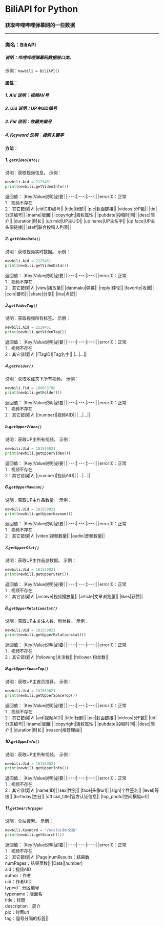 # BiliAPI for Python
### 获取哔哩哔哩弹幕网的一些数据

---

### 类名：__BiliAPI__
##### 说明：哔哩哔哩弹幕网数据接口类。
示例：`newbili = BiliAPI()`
#### 属性：
##### 1. Aid 说明：视频AV号
##### 2. Uid 说明：UP主UID编号
##### 3. Fid 说明：收藏夹编号
##### 4. Keyword 说明：搜索关键字
#### 方法：
##### 1. __`getVideoInfo()`__
说明：获取视频信息。
示例：
```python
newbili.Aid = 2129461
print(newbili.getVideoInfo())
```
返回值：
|Key|Value说明|必要|
|:---:|:---:|:---:|
|error|0：正常<br />1：视频不存在<br />2：其它错误|√|
|cid|CID编号||
|title|标题||
|pic|封面链接||
|videos|分P数||
|tid|分区编号||
|tname|版面||
|copyright|版权属性||
|pubdate|投稿时间||
|desc|简介||
|duration|时长||
|up mid|UP主UID||
|up name|UP主名字||
|up face|UP主头像链接||
|staff|联合投稿人列表||

##### 2. __`getVideoData()`__
说明：获取视频实时数据。
示例：
```python
newbili.Aid = 2129461
print(newbili.getVideoData())
```
返回值：
|Key|Value说明|必要|
|:---:|:---:|:---:|
|error|0：正常<br />1：视频不存在<br />2：其它错误|√|
|view|播放量||
|danmaku|弹幕||
|reply|评论||
|favorite|收藏||
|coin|硬币||
|share|分享||
|like|点赞||

##### 3.__`getVideoTag()`__
说明：获取视频所有标签。
示例：
```python
newbili.Aid = 2129461
print(newbili.getVideoTag())
```
返回值：
|Key|Value说明|必要|
|:---:|:---:|:---:|
|error|0：正常<br />1：视频不存在<br />2：其它错误|√|
|[TagID]|Tag名字||
|…|…||

##### 4.__`getFolder()`__
说明：获取收藏夹下所有视频。
示例：
```python
newbili.Fid = 186053798
print(newbili.getFolder())
```
返回值：
|Key|Value说明|必要|
|:---:|:---:|:---:|
|error|0：正常<br />1：视频不存在<br />2：其它错误|√|
|[number]|视频AID||
|…|…||

##### 5.__`getUpperVideo()`__
说明：获取UP主所有视频。
示例：
```python
newbili.Uid = 181559021
print(newbili.getUpperVideo())
```
返回值：
|Key|Value说明|必要|
|:---:|:---:|:---:|
|error|0：正常<br />1：视频不存在<br />2：其它错误|√|
|[number]|视频AID||
|…|…||

##### 6.__`getUpperNavnum()`__
说明：获取UP主作品数量。
示例：
```python
newbili.Uid = 181559021
print(newbili.getUpperNavnum())
```
返回值：
|Key|Value说明|必要|
|:---:|:---:|:---:|
|error|0：正常<br />1：视频不存在<br />2：其它错误|√|
|video|视频数量||
|audio|音频数量||

##### 7.__`getUpperStat()`__
说明：获取UP主作品总数据。
示例：
```python
newbili.Uid = 181559021
print(newbili.getUpperStat())
```
返回值：
|Key|Value说明|必要|
|:---:|:---:|:---:|
|error|0：正常<br />1：视频不存在<br />2：其它错误|√|
|archive|视频播放量||
|article|文章浏览量||
|likes|获赞||
##### 8.__`getUpperRelationstat()`__
说明：获取UP主关注人数、粉丝数。
示例：
```python
newbili.Uid = 181559021
print(newbili.getUpperRelationstat())
```
返回值：
|Key|Value说明|必要|
|:---:|:---:|:---:|
|error|0：正常<br />1：视频不存在<br />2：其它错误|√|
|following|关注数||
|follower|粉丝数||

##### 9.__`getUpperSpaceTop()`__
说明：获取UP主首页推荐。
示例：
```python
newbili.Uid = 181559021
print(newbili.getUpperSpaceTop())
```
返回值：
|Key|Value说明|必要|
|:---:|:---:|:---:|
|error|0：正常<br />1：视频不存在<br />2：其它错误|√|
|aid|视频AID||
|title|标题||
|pic|封面链接||
|videos|分P数||
|tid|分区编号||
|tname|版面||
|copyright|版权属性||
|pubdate|投稿时间||
|desc|简介||
|duration|时长||
|reason|推荐理由||

##### 10.__`getUppeInfo()`__
说明：获取UP主所有视频。
示例：
```python
newbili.Uid = 181559021
print(newbili.getUpperInfo())
```
返回值：
|Key|Value说明|必要|
|:---:|:---:|:---:|
|error|0：正常<br />1：视频不存在<br />2：其它错误|√|
|name|ID||
|sex|性别||
|face|头像url||
|sign|个性签名||
|level|等级||
|birthday|生日||
|official_title|官方认证信息||
|top_photo|空间横幅url||

##### 11.__`getSearch(page)`__
说明：全站搜索。
示例：
```python
newbili.KeyWord = "Vocaloid中文曲"
print(newbili.getSearch(1))
```
返回值：
|Key|Value说明|必要|
|:---:|:---:|:---:|
|error|0：正常<br />1：视频不存在<br />2：其它错误|√|
|Page|numResults：结果数<br />numPages：结果页数||
|Data|[number]<br />aid：视频AID<br />author：作者<br />uid：作者UID<br />typeid：分区编号<br />typename：版面名<br />title：标题<br />description：简介<br />pic：封面url<br />tag：逗号分隔的标签||
